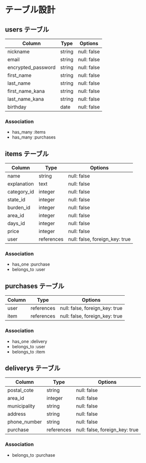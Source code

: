 # テーブル設計

## users テーブル

| Column               | Type   | Options     |
| --------------------|------  | ----------- |
| nickname            | string | null: false |
| email               | string | null: false |
| encrypted_password  | string | null: false |
| first_name          | string | null: false |
| last_name           | string | null: false |
| first_name_kana     | string | null: false |
| last_name_kana      | string | null: false |
| birthday            | date   | null: false |


### Association
- has_many :items
- has_many :purchases

## items テーブル

| Column      | Type       | Options                        |
| ----------- | ---------- | ------------------------------ |
| name        | string     | null: false                    |
| explanation | text       | null: false                    |
| category_id | integer    | null: false                    |
| state_id    | integer    | null: false                    |
| burden_id   | integer    | null: false                    |
| area_id     | integer    | null: false                    |
| days_id     | integer    | null: false                    |
| price       | integer    | null: false                    |
| user        | references | null: false, foreign_key: true |

### Association
- has_one     :purchase
- belongs_to  :user

## purchases テーブル

| Column            | Type       | Options                        |
| ----------------- | ---------- | ------------------------------ |
| user              | references | null: false, foreign_key: true |
| item              | references | null: false, foreign_key: true |


### Association
- has_one     :delivery
- belongs_to  :user
- belongs_to  :item

## deliverys テーブル

| Column         | Type       | Options                        |
| -------------- | ---------- | ------------------------------ |
| postal_cote    | string     | null: false                    |
| area_id        | integer    | null: false                    |
| municipality   | string     | null: false                    |
| address        | string     | null: false                    |
| phone_number   | string     | null: false                    |
| purchase       | references | null: false, foreign_key: true |

### Association
- belongs_to  :purchase